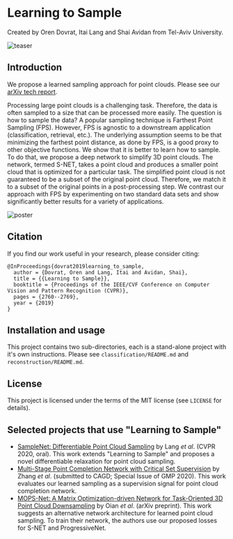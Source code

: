 # Learning to Sample
Created by Oren Dovrat, Itai Lang and Shai Avidan from Tel-Aviv University.

![teaser](https://github.com/orendv/learning_to_sample/blob/master/doc/teaser2.png)

## Introduction
We propose a learned sampling approach for point clouds. Please see our [arXiv tech report](https://arxiv.org/abs/1812.01659).

Processing large point clouds is a challenging task. Therefore, the data is often sampled to a size that can be processed more easily. The question is how to sample the data? A popular sampling technique is Farthest Point Sampling (FPS). However, FPS is agnostic to a downstream application (classification, retrieval, etc.). The underlying assumption seems to be that minimizing the farthest point distance, as done by FPS, is a good proxy to other objective functions. 
We show that it is better to learn how to sample. To do that, we propose a deep network to simplify 3D point clouds. The network, termed S-NET, takes a point cloud and produces a smaller point cloud that is optimized for a particular task. The simplified point cloud is not guaranteed to be a subset of the original point cloud. Therefore, we match it to a subset of the original points in a post-processing step. We contrast our approach with FPS by experimenting on two standard data sets and show significantly better results for a variety of applications.

![poster](https://github.com/orendv/learning_to_sample/blob/master/doc/Learning_to_Sample_poster.PNG)

## Citation
If you find our work useful in your research, please consider citing:

	@InProceedings{dovrat2019learning_to_sample,
	  author = {Dovrat, Oren and Lang, Itai and Avidan, Shai},
	  title = {{Learning to Sample}},
	  booktitle = {Proceedings of the IEEE/CVF Conference on Computer Vision and Pattern Recognition (CVPR)},
	  pages = {2760--2769},
	  year = {2019}
	}

## Installation and usage
This project contains two sub-directories, each is a stand-alone project with it's own instructions.
Please see `classification/README.md` and `reconstruction/README.md`.

## License
This project is licensed under the terms of the MIT license (see `LICENSE` for details).

## Selected projects that use "Learning to Sample"
* <a href="https://arxiv.org/abs/1912.03663" target="_blank">SampleNet: Differentiable Point Cloud Sampling</a> by Lang *et al*. (CVPR 2020, oral). This work extends "Learning to Sample" and proposes a novel differentiable relaxation for point cloud sampling.
* <a href="https://www.semanticscholar.org/paper/Multi-Stage-Point-Completion-Network-with-Critical-Zhang-Long/eee0f1cba1dd44b01bb370806359cd64a5a7b50d" target="_blank">Multi-Stage Point Completion Network with Critical Set Supervision</a> by Zhang *et al*. (submitted to CAGD; Special Issue of GMP 2020). This work evaluates our learned sampling as a supervision signal for point cloud completion network.
* <a href="https://arxiv.org/abs/2005.00383" target="_blank">MOPS-Net: A Matrix Optimization-driven Network for Task-Oriented 3D Point Cloud Downsampling</a> by Oian *et al*. (arXiv  preprint). This work suggests an alternative network architecture for learned point cloud sampling. To train their network, the authors use our proposed losses for S-NET and ProgressiveNet. 
